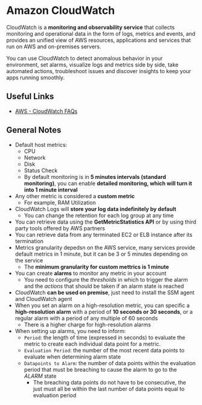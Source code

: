 # Amazon CloudWatch
CloudWatch is a **monitoring and observability service** that collects monitoring and operational data in the form of logs, metrics and events, and provides an unified view of AWS resources, applications and services that run on AWS and on-premises servers.

You can use CloudWatch to detect anomalous behavior in your environment, set alarms, visualize logs and metrics side by side, take automated actions, troubleshoot issues and discover insights to keep your apps running smoothly.

## Useful Links
- [AWS - CloudWatch FAQs](https://aws.amazon.com/cloudwatch/faqs/)

## General Notes
- Default host metrics:
    - CPU
    - Network
    - Disk
    - Status Check
    - By default monitoring is in **5 minutes intervals (standard monitoring)**, you can enable **detailed monitoring, which will turn it into 1 minute interval**
- Any other metric is considered a **custom metric**
    - For example, RAM Utilization
- CloudWatch Logs will **store your log data indefinitely by default**
    - You can change the retention for each log group at any time
- You can retrieve data using the **GetMetricStatistics API** or by using third party tools offered by AWS partners
- You can retrieve data from any terminated EC2 or ELB instance after its termination
- Metrics granularity depedsn on the AWS service, many services provide default metrics in 1 minute, but it can be 3 or 5 minutes depending on the service
    - The **minimum granularity for custom mettrics is 1 minute**
- You can create **alarms** to monitor any metric in your account
    - You need to configure the *thresholds* in which to trigger the alarm and the *actions* that should be taken if an alarm state is reached
- CloudWatch **can be used on premise**, just need to install the SSM agent and CloudWatch agent
- When you set an alarm on a high-resolution metric, you can specific a **high-resolution alarm** with a period of **10 seconds or 30 seconds**, or a regular alarm with a period of any multiple of 60 seconds
    - There is a higher charge for high-resolution alarms
- When setting up alarms, you need to inform:
    - `Period`: the length of time (expressed in seconds) to evaluate the metric to create each individual data point for a metric.
    - `Evaluation Period`: the number of the most recent data points to evaluate when determining alarm state
    - `Datapoints to Alarm`: the number of data points within the evaluation period that must be breaching to cause the alarm to go to the *ALARM* state
        - The breaching data points do not have to be consecutive, the just must all be within the last number of data points equal to evaluation period